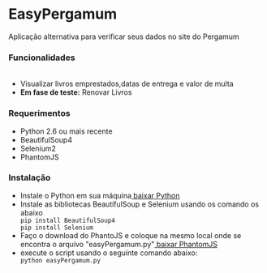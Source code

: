 # EasyPergamum
Aplicação alternativa para verificar seus dados no site do Pergamum

<h3>Funcionalidades</h3>
<ul><br>
  <li>Visualizar livros emprestados,datas de entrega e valor de multa</li>
  <li><b>Em fase de teste:</b> Renovar Livros</li>
</ul>

<h3>Requerimentos</h3>
<ul>
  <li>Python 2.6 ou mais recente</li>
  <li>BeautifulSoup4</li>
  <li>Selenium2</li>
  <li>PhantomJS</li>
</ul>

<h3>Instalação</h3>
<p><ul>
  <li>Instale o Python em sua máquina<a href=https://www.python.org/downloads/ target="_blank"> baixar Python</a></li>
  <li>Instale as bibliotecas BeautifulSoup e Selenium usando os comando os abaixo</li>
  <code>pip install BeautifulSoup4</code><br>
  <code>pip install Selenium</code>
  <li>Faço o download do PhantoJS e coloque na mesmo local onde se encontra o arquivo "easyPergamum.py"<a href=http://phantomjs.org/download.html target="_blank"> baixar PhantomJS</a></li>
  <li>execute o script usando o seguinte comando abaixo:</li>
  <code>python easyPergamum.py</code>
</p>

